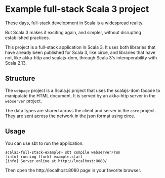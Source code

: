 # Example full-stack Scala 3 project

These days, full-stack development in Scala is a widespread reality.

But Scala 3 makes it exciting again, and simpler, without disrupting established practices.

This project is a full-stack application in Scala 3.
It uses both libraries that have already been published for Scala 3, like circe, and libraries that have not, like akka-http and scalajs-dom, through Scala 3's interoperability with Scala 2.13.

## Structure

The `webpage` project is a Scala.js project that uses the scalajs-dom facade to manipulate the HTML document.
It is served by an akka-http server in the `webserver` project.

The data types are shared across the client and server in the `core` project.
They are sent across the network in the json format using circe.

## Usage

You can use sbt to run the application.

```text
scala3-full-stack-example> sbt compile webserver/run
[info] running (fork) example.start 
[info] Server online at http://localhost:8080/
```

Then open the http://localhost:8080 page in your favorite browser.
